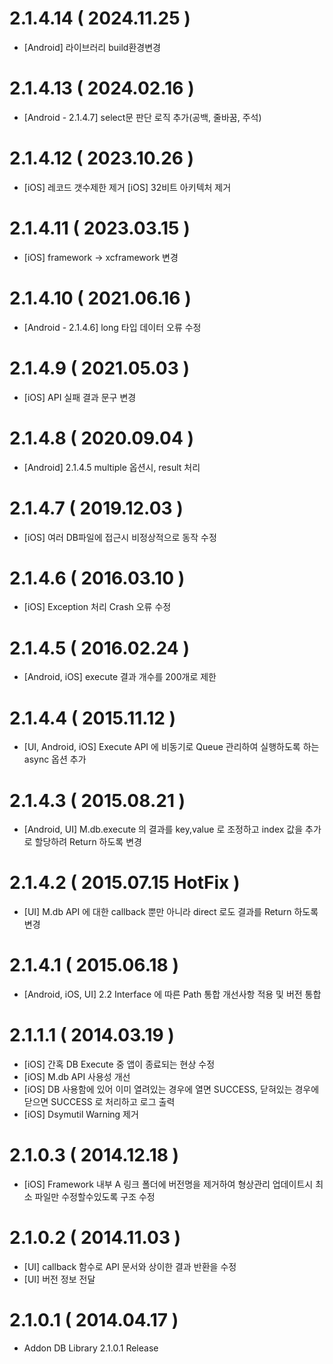 # 2.1.4.14 ( 2024.11.25 )
  - [Android] 라이브러리 build환경변경

# 2.1.4.13 ( 2024.02.16 )
  - [Android - 2.1.4.7]
  	select문 판단 로직 추가(공백, 줄바꿈, 주석) 

# 2.1.4.12 ( 2023.10.26 )
  - [iOS] 레코드 갯수제한 제거
    [iOS] 32비트 아키텍처 제거

# 2.1.4.11 ( 2023.03.15 )
  - [iOS] framework -> xcframework 변경
  
# 2.1.4.10 ( 2021.06.16 )
  - [Android - 2.1.4.6]
	long 타입 데이터 오류 수정 
  
# 2.1.4.9 ( 2021.05.03 )
  - [iOS] API 실패 결과 문구 변경 

# 2.1.4.8 ( 2020.09.04 )
  - [Android] 2.1.4.5
	multiple 옵션시, result 처리 
        
# 2.1.4.7 ( 2019.12.03 )
  - [iOS] 여러 DB파일에 접근시 비정상적으로 동작 수정

# 2.1.4.6 ( 2016.03.10 )
  - [iOS] Exception 처리 Crash 오류 수정

# 2.1.4.5 ( 2016.02.24 )
  - [Android, iOS] execute 결과 개수를 200개로 제한

# 2.1.4.4 ( 2015.11.12 )
  - [UI, Android, iOS] Execute API 에 비동기로 Queue 관리하여 실행하도록 하는 async 옵션 추가

# 2.1.4.3 ( 2015.08.21 )
  - [Android, UI] M.db.execute 의 결과를 key,value 로 조정하고 index 값을 추가로 할당하려 Return 하도록 변경

# 2.1.4.2 ( 2015.07.15 HotFix )
  - [UI] M.db API 에 대한 callback 뿐만 아니라 direct 로도 결과를 Return 하도록 변경

# 2.1.4.1 ( 2015.06.18 )
  - [Android, iOS, UI] 2.2 Interface 에 따른 Path 통합 개선사항 적용 및 버전 통합
		
# 2.1.1.1 ( 2014.03.19 )
  - [iOS] 간혹 DB Execute 중 앱이 종료되는 현상 수정
  - [iOS] M.db API 사용성 개선
  - [iOS] DB 사용함에 있어 이미 열려있는 경우에 열면 SUCCESS, 닫혀있는 경우에 닫으면 SUCCESS 로 처리하고 로그 출력
  - [iOS] Dsymutil Warning 제거

# 2.1.0.3 ( 2014.12.18 )
  - [iOS] Framework 내부 A 링크 폴더에 버전명을 제거하여 형상관리 업데이트시 최소 파일만 수정할수있도록 구조 수정

# 2.1.0.2 ( 2014.11.03 )
  - [UI] callback 함수로 API 문서와 상이한 결과 반환을 수정
  - [UI] 버전 정보 전달
	
# 2.1.0.1 ( 2014.04.17 )
  - Addon DB Library 2.1.0.1 Release
